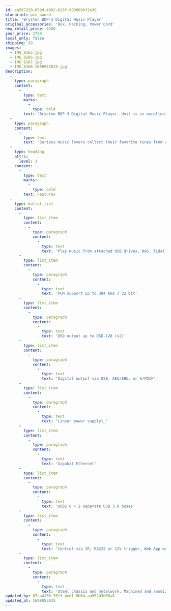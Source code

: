 ```yaml
---
id: ea567228-059d-40b2-b13f-908869b32e30
blueprint: pre_owned
title: 'Bryston BDP-3 Digital Music Player'
original_accessories: 'Box, Packing, Power Cord'
new_retail_price: 4500
your_price: 2750
local_only: false
shipping: 50
images:
  - IMG_8165.jpg
  - IMG_8166.jpg
  - IMG_8167.jpg
  - IMG_8166-1698953019.jpg
description:
  -
    type: paragraph
    content:
      -
        type: text
        marks:
          -
            type: bold
        text: 'Bryston BDP-3 Digital Music Player. Unit is in excellent physical and functional condition with original box and packing. Unit sells as new for $4,500.00'
  -
    type: paragraph
    content:
      -
        type: text
        text: 'Serious music lovers collect their favorite tunes from a wide variety of sources. The BDP-3 can collate them all into a gigantic library at your fingertips. As a bit-perfect player, it plays music just as intended without unnecessary format conversion or upsampling. The digital output is a perfect facsimile of the original file so you hear your music in all it''s original detail. Bryston regularly issues firmware updates that add new features and keep BDPs well maintained. You are not likely to find a better sounding easier to use music player than the flagship BDP-3.'
  -
    type: heading
    attrs:
      level: 3
    content:
      -
        type: text
        marks:
          -
            type: bold
        text: Features
  -
    type: bullet_list
    content:
      -
        type: list_item
        content:
          -
            type: paragraph
            content:
              -
                type: text
                text: 'Play music from attached USB drives, NAS, Tidal, Qobuz, Internet Radio, Roon Ready, and more sources'
      -
        type: list_item
        content:
          -
            type: paragraph
            content:
              -
                type: text
                text: 'PCM support up to 384 kHz / 32 bit'
      -
        type: list_item
        content:
          -
            type: paragraph
            content:
              -
                type: text
                text: 'DSD output up to DSD-128 (x2)'
      -
        type: list_item
        content:
          -
            type: paragraph
            content:
              -
                type: text
                text: 'Digital output via USB, AES/EBU, or S/PDIF'
      -
        type: list_item
        content:
          -
            type: paragraph
            content:
              -
                type: text
                text: "Linear power supply\_"
      -
        type: list_item
        content:
          -
            type: paragraph
            content:
              -
                type: text
                text: 'Gigabit Ethernet'
      -
        type: list_item
        content:
          -
            type: paragraph
            content:
              -
                type: text
                text: 'USB2.0 + 2 separate USB 3.0 buses'
      -
        type: list_item
        content:
          -
            type: paragraph
            content:
              -
                type: text
                text: 'Control via IR, RS232 or 12V trigger, Web App works on iOS, Android, MacOS, Windows, and more.'
      -
        type: list_item
        content:
          -
            type: paragraph
            content:
              -
                type: text
                text: 'Steel chassis and metalwork. Machined and anodized aluminum dress panel.'
updated_by: 87ca4130-78f3-4ed1-8b64-aa552d3d08a8
updated_at: 1698953035
---
```

